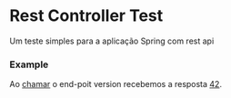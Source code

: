 # Rest Controller Test

Um teste simples para a aplicação Spring com rest api 

### Example

Ao [chamar](- "#result = call()") o end-poit version recebemos a resposta  [42](- "?=#result").